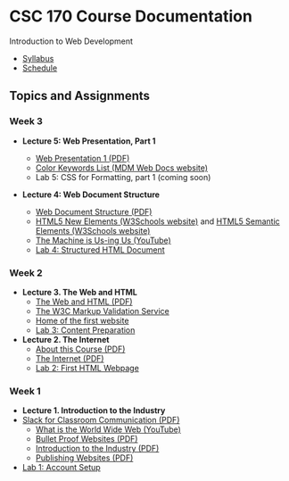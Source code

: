 # CSC 170 Course Documentation
Introduction to Web Development

- [Syllabus](syllabus.md)
- [Schedule](schedule.md) 

## Topics and Assignments

### Week 3

- **Lecture 5: Web Presentation, Part 1**
  - [Web Presentation 1 (PDF)](05-web-presentation-part1/css-for-formatting1.pdf)
  - [Color Keywords List (MDM Web Docs website)](https://developer.mozilla.org/en-US/docs/Web/CSS/color_value)
  - Lab 5: CSS for Formatting, part 1 (coming soon)

- **Lecture 4: Web Document Structure**
  - [Web Document Structure (PDF)](04-web-document-structure/web-document-structure.pdf)
  - [HTML5 New Elements (W3Schools website)](https://www.w3schools.com/html/html5_new_elements.asp) and [HTML5 Semantic Elements (W3Schools website)](https://www.w3schools.com/html/html5_semantic_elements.asp)
  - [The Machine is Us-ing Us (YouTube)](https://youtu.be/NLlGopyXT_g)
  - [Lab 4: Structured HTML Document](lab04-structured-html-document/instructions.md)

### Week 2

- **Lecture 3. The Web and HTML**
  - [The Web and HTML (PDF)](03-the-web-and-html/the-web-and-html.pdf)
  - [The W3C Markup Validation Service](https://validator.w3.org/)
  - [Home of the first website](http://info.cern.ch/)
  - [Lab 3: Content Preparation](lab03-content-prep/instructions.md)
- **Lecture 2. The Internet**
  - [About this Course (PDF)](02-the-internet/about-this-course.pdf)
  - [The Internet (PDF)](02-the-internet/the-internet.pdf)
  - [Lab 2: First HTML Webpage](lab02-first-html-webpage/instructions.md)

### Week 1


- **Lecture 1. Introduction to the Industry**
- [Slack for Classroom Communication (PDF)](01-Introduction-to-the-industry/slack-for-classroom-communication.pdf)
  - [What is the World Wide Web (YouTube)](https://www.youtube.com/watch?v=J8hzJxb0rpc)
  - [Bullet Proof Websites (PDF)](01-Introduction-to-the-industry/bullet-proof-websites.pdf)
  - [Introduction to the Industry (PDF)](01-Introduction-to-the-industry/introduction-to-the-industry.pdf)
  - [Publishing Websites (PDF)](01-Introduction-to-the-industry/publishing-websites.pdf)
- [Lab 1: Account Setup](lab01-account-setup/instructions.md)

